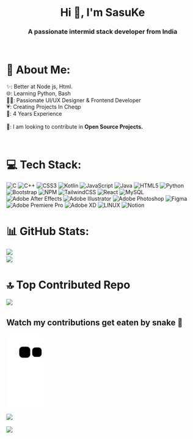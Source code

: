 <!-- <img src="https://github.com/amajaying/amajaying/blob/main/Banner.png"> -->


<h1 align="center">Hi 👋, I'm SasuKe</h1>
<h3 align="center">A passionate intermid stack developer from India</h3>
<br>




# 💫 About Me:
<p>✨: Better at Node js, Html.<br>🌐: Learning Python, Bash<br>👨‍💻: Passionate UI/UX Designer & Frontend Developer <br>💗: Creating Projects In Cheqp <br>🏫: 4 Years Experience<br><br>👀: I am looking to contribute in <b>Open Source Projects.</b></p><br>




# 💻 Tech Stack:
![C](https://img.shields.io/badge/c-%2300599C.svg?style=for-the-badge&logo=c&logoColor=white) ![C++](https://img.shields.io/badge/c++-%2300599C.svg?style=for-the-badge&logo=c%2B%2B&logoColor=white) ![CSS3](https://img.shields.io/badge/css3-%231572B6.svg?style=for-the-badge&logo=css3&logoColor=white) ![Kotlin](https://img.shields.io/badge/kotlin-%230095D5.svg?style=for-the-badge&logo=kotlin&logoColor=white) ![JavaScript](https://img.shields.io/badge/javascript-%23323330.svg?style=for-the-badge&logo=javascript&logoColor=%23F7DF1E) ![Java](https://img.shields.io/badge/java-%23ED8B00.svg?style=for-the-badge&logo=java&logoColor=white) ![HTML5](https://img.shields.io/badge/html5-%23E34F26.svg?style=for-the-badge&logo=html5&logoColor=white) ![Python](https://img.shields.io/badge/python-3670A0?style=for-the-badge&logo=python&logoColor=ffdd54) ![Bootstrap](https://img.shields.io/badge/bootstrap-%23563D7C.svg?style=for-the-badge&logo=bootstrap&logoColor=white) ![NPM](https://img.shields.io/badge/NPM-%23000000.svg?style=for-the-badge&logo=npm&logoColor=white) ![TailwindCSS](https://img.shields.io/badge/tailwindcss-%2338B2AC.svg?style=for-the-badge&logo=tailwind-css&logoColor=white) ![React](https://img.shields.io/badge/react-%2320232a.svg?style=for-the-badge&logo=react&logoColor=%2361DAFB) ![MySQL](https://img.shields.io/badge/mysql-%2300f.svg?style=for-the-badge&logo=mysql&logoColor=white) ![Adobe After Effects](https://img.shields.io/badge/Adobe%20After%20Effects-9999FF.svg?style=for-the-badge&logo=Adobe%20After%20Effects&logoColor=white) ![Adobe Illustrator](https://img.shields.io/badge/adobeillustrator-%23FF9A00.svg?style=for-the-badge&logo=adobeillustrator&logoColor=white) ![Adobe Photoshop](https://img.shields.io/badge/adobephotoshop-%2331A8FF.svg?style=for-the-badge&logo=adobephotoshop&logoColor=white) 	![Figma](https://img.shields.io/badge/figma-%23F24E1E.svg?style=for-the-badge&logo=figma&logoColor=white) ![Adobe Premiere Pro](https://img.shields.io/badge/Adobe%20Premiere%20Pro-9999FF.svg?style=for-the-badge&logo=Adobe%20Premiere%20Pro&logoColor=white) ![Adobe XD](https://img.shields.io/badge/Adobe%20XD-470137?style=for-the-badge&logo=Adobe%20XD&logoColor=#FF61F6) ![LINUX](https://img.shields.io/badge/Linux-FCC624?style=for-the-badge&logo=linux&logoColor=black) ![Notion](https://img.shields.io/badge/Notion-%23000000.svg?style=for-the-badge&logo=notion&logoColor=white)

# 📊 GitHub Stats:
![](https://github-readme-stats.vercel.app/api?username=SasukeKun&theme=dark&hide_border=true&include_all_commits=true&count_private=true)<br/>
![](https://github-readme-streak-stats.herokuapp.com/?user=SasukeKun007&theme=dark&hide_border=true)<br/>

# 🔝 Top Contributed Repo
![](https://github-contributor-stats.vercel.app/api?username=SasukeKun007&limit=5&theme=dark&combine_all_yearly_contributions=true)






## Watch my contributions get eaten by snake 🐍


![snake gif](https://github.com/amajaying/amajaying/blob/output/github-contribution-grid-snake.svg)


[![](https://visitcount.itsvg.in/api?id=SasukeKun007&icon=4&color=12)](https://visitcount.itsvg.in)

<img src="https://github.com/amajaying/amajaying/blob/main/Footer.jpg">
